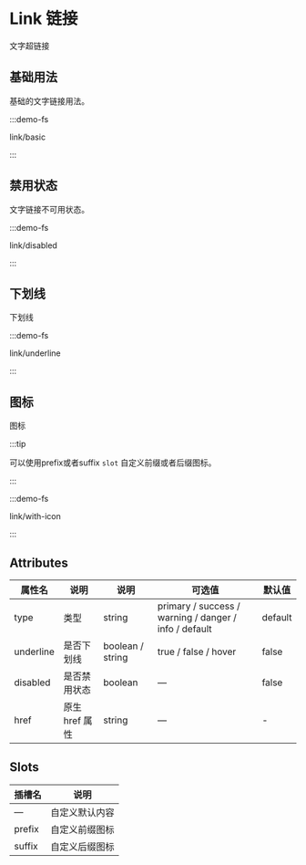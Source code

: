 # Link 链接

文字超链接

## 基础用法

基础的文字链接用法。

:::demo-fs

link/basic

:::

## 禁用状态

文字链接不可用状态。

:::demo-fs

link/disabled

:::

## 下划线

下划线

:::demo-fs

link/underline

:::

## 图标

图标

:::tip

可以使用prefix或者suffix `slot` 自定义前缀或者后缀图标。

:::

:::demo-fs

link/with-icon

:::

## Attributes

| 属性名      | 说明      | 说明      | 可选值   | 默认值 |
| --------- | ---------------- | --------------------- | ---------------- | ------- |
| type      | 类型     | string                | primary / success / warning / danger / info / default | default |
| underline | 是否下划线 | boolean / string             | true / false / hover   | false    |
| disabled  | 是否禁用状态   | boolean               | —  | false   |
| href      | 原生 href 属性   | string                | —   | -       |

## Slots

| 插槽名 | 说明               |
| ---- | ------------------------- |
| —    | 自定义默认内容 |
| prefix | 自定义前缀图标  |
| suffix | 自定义后缀图标  |
